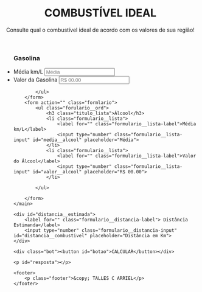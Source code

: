 <!DOCTYPE html>
<html lang="pt-br">

<head>
    <meta charset="UTF-8">
    <meta http-equiv="X-UA-Compatible" content="IE=edge">
    <meta name="viewport" content="width=device-width, initial-scale=1.0">
    <link rel="stylesheet" href="/controller/reset.css">
    <link rel="stylesheet" href="/controller/style.css">
    <title>Combustível Ideal</title>
</head>

<body>
    <header class="cabecalho">
        <h1 class="cabecalho__titulo">COMBUSTÍVEL IDEAL</h1>
        <p class="cabecalho__paragrafo">Consulte qual o combustível ideal de acordo com os valores de sua região!</p>
    </header>
    <main>
        <form action="" class="formlario">
            <ul class="forulario__ord">
                <h3 class="titulo_lista">Gasolina</h3>
                <li class="formulario__lista">
                    <label for="" class="formulario__lista-label">Média km/L</label>
                    <input type="number" class="formulario__lista-input" id="media__gasolina" placeholder="Média">
                </li>
                <li class="formulario__lista">
                    <label for="" class="formulario__lista-label">Valor da Gasolina</label>
                    <input type="number" class="formulario__lista-input" id="valor__gasolina" placeholder="R$ 00.00">
                </li>

            </ul>
        </form>
        <form action="" class="formlario">
            <ul class="forulario__ord">
                <h3 class="titulo_lista">Álcool</h3>
                <li class="formulario__lista">
                    <label for="" class="formulario__lista-label">Média km/L</label>
                    <input type="number" class="formulario__lista-input" id="media__alcool" placeholder="Média">
                </li>
                <li class="formulario__lista">
                    <label for="" class="formulario__lista-label">Valor do Álcool</label>
                    <input type="number" class="formulario__lista-input" id="valor__alcool" placeholder="R$ 00.00">
                </li>

            </ul>

        </form>
    </main>

    <div id="distancia__estimada">
        <label for="" class="formulario__distancia-label"> Distância Estimanda</label>
        <input type="number" class="formulario__distancia-input" id="distancia__combustivel" placeholder="Distância em Km">
    </div>

    <div class="bot"><button id="botao">CALCULAR</button></div>

    <p id="resposta"></p>

    <footer>
        <p class="footer">&copy; TALLES C ARRIEL</p>
    </footer>
